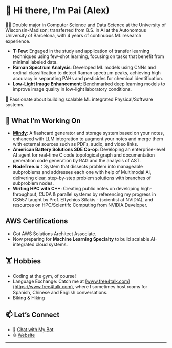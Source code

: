# 👋 Hi there, I’m Pai (Alex)

👨‍💻 Double major in Computer Science and Data Science at the University of Wisconsin-Madison; transferred from B.S. in AI at the Autonomous University of Barcelona, with 4 years of continuous ML research experience.
- **T-Few**: Engaged in the study and application of transfer learning techniques using few-shot learning, focusing on tasks that benefit from minimal labeled data.
- **Raman Spectrum Analysis**: Developed ML models using CNNs and ordinal classification to detect Raman spectrum peaks, achieving high accuracy in separating PAHs and pesticides for chemical identification.
- **Low-Light Image Enhancement**: Benchmarked deep learning models to improve image quality in low-light laboratory conditions.

🌟 Passionate about building scalable ML integrated Physical/Software systems.


## 🌱 What I’m Working On
- [**Mindy**](https://mymindy.net): A flashcard generator and storage system based on your notes, enhanced with LLM integration to augment your notes and merge them with external sources such as PDFs, audio, and video links.
- **American Battery Solutions SDE Co-op**: Developing an enterprise-level AI agent for real-time C code topological graph and documentation generation code generation by RAG and the analysis of AST.
- **NodeTree.io**：System that dissects problem into manageable subproblems and addresses each one with help of Multimodal AI, delivering clear, step-by-step problem solutions with branches of subproblem nodes.
- **Writing HPC with C++**: Creating public notes on developing high-throughput, CUDA & parallel systems by referencing my progress in CS557 taught by Prof. Eftychios Sifakis - (scientist at NVIDIA), and resources on HPC/Scientifc Computing from NVIDIA.Developer.

## AWS Certifications
- Got AWS Solutions Architect Associate.
- Now preparing for **Machine Learning Specialty** to build scalable AI-integrated cloud systems.

## 🏋️ Hobbies
- Coding at the gym, of course!
- Language Exchange: Catch me at [www.free4talk.com](https://www.free4talk.com), where I sometimes host rooms for Spanish, Chinese and English conversations.
- Biking & Hiking


## 📫 Let’s Connect  
- 🤖 [Chat with My Bot](https://paipeline-anythingaboutme-appchatbot-tut6g2.streamlit.app/)
- 🌐 [Website](https://main.d31w3jf482wcvr.amplifyapp.com/)  
---






